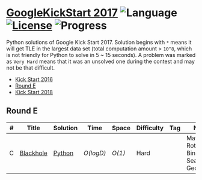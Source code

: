 # [GoogleKickStart 2017](https://codingcompetitions.withgoogle.com/kickstart) ![Language](https://img.shields.io/badge/language-Python-orange.svg) [![License](https://img.shields.io/badge/license-MIT-blue.svg)](./LICENSE) ![Progress](https://img.shields.io/badge/progress-1%20%2F%2021-ff69b4.svg)

Python solutions of Google Kick Start 2017. Solution begins with `*` means it will get TLE in the largest data set (total computation amount > `10^8`, which is not friendly for Python to solve in 5 ~ 15 seconds). A problem was marked as `Very Hard` means that it was an unsolved one during the contest and may not be that difficult.

* [Kick Start 2016](https://github.com/kamyu104/GoogleKickStart-2016)
* [Round E](https://github.com/kamyu104/GoogleKickStart-2017#round-e)
* [Kick Start 2018](https://github.com/kamyu104/GoogleKickStart-2018)

## Round E
| # | Title | Solution | Time | Space | Difficulty | Tag | Note |
|---| ----- | -------- | ---- | ----- | ---------- | --- | ---- |
|C| [Blackhole](https://codingcompetitions.withgoogle.com/kickstart/round/0000000000201bfe/0000000000201b78)| [Python](./Round%20E/blackhole.py)| _O(logD)_ | _O(1)_ | Hard | | Matrix Rotation, Binary Search, Geometry |
